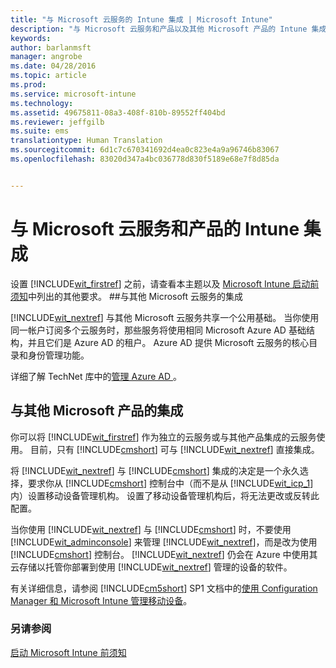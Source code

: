 ```yaml
---
title: "与 Microsoft 云服务的 Intune 集成 | Microsoft Intune"
description: "与 Microsoft 云服务和产品以及其他 Microsoft 产品的 Intune 集成"
keywords: 
author: barlanmsft
manager: angrobe
ms.date: 04/28/2016
ms.topic: article
ms.prod: 
ms.service: microsoft-intune
ms.technology: 
ms.assetid: 49675811-08a3-408f-810b-89552ff404bd
ms.reviewer: jeffgilb
ms.suite: ems
translationtype: Human Translation
ms.sourcegitcommit: 6d1c7c670341692d4ea0c823e4a9a96746b83067
ms.openlocfilehash: 83020d347a4bc036778d830f5189e68e7f8d85da


---
```


# 与 Microsoft 云服务和产品的 Intune 集成

设置 [!INCLUDE[wit_firstref](../includes/wit_firstref_md.md)] 之前，请查看本主题以及 [Microsoft Intune 启动前须知](what-to-know-before-you-start-microsoft-intune.md)中列出的其他要求。
##与其他 Microsoft 云服务的集成


[!INCLUDE[wit_nextref](../includes/wit_nextref_md.md)] 与其他 Microsoft 云服务共享一个公用基础。 当你使用同一帐户订阅多个云服务时，那些服务将使用相同 Microsoft Azure AD 基础结构，并且它们是 Azure AD 的租户。 Azure AD 提供 Microsoft 云服务的核心目录和身份管理功能。

详细了解 TechNet 库中的[管理 Azure AD ](http://technet.microsoft.com/library/hh967611.aspx)。

## 与其他 Microsoft 产品的集成
你可以将 [!INCLUDE[wit_firstref](../includes/wit_firstref_md.md)] 作为独立的云服务或与其他产品集成的云服务使用。 目前，只有 [!INCLUDE[cmshort](../includes/cmshort_md.md)] 可与 [!INCLUDE[wit_nextref](../includes/wit_nextref_md.md)] 直接集成。

将 [!INCLUDE[wit_nextref](../includes/wit_nextref_md.md)] 与 [!INCLUDE[cmshort](../includes/cmshort_md.md)] 集成的决定是一个永久选择，要求你从 [!INCLUDE[cmshort](../includes/cmshort_md.md)] 控制台中（而不是从 [!INCLUDE[wit_icp_1](../includes/wit_icp_1_md.md)]内）设置移动设备管理机构。 设置了移动设备管理机构后，将无法更改或反转此配置。

当你使用 [!INCLUDE[wit_nextref](../includes/wit_nextref_md.md)] 与 [!INCLUDE[cmshort](../includes/cmshort_md.md)] 时，不要使用 [!INCLUDE[wit_adminconsole](../includes/wit_adminconsole_md.md)] 来管理 [!INCLUDE[wit_nextref](../includes/wit_nextref_md.md)]，而是改为使用 [!INCLUDE[cmshort](../includes/cmshort_md.md)] 控制台。 [!INCLUDE[wit_nextref](../includes/wit_nextref_md.md)] 仍会在 Azure 中使用其云存储以托管你部署到使用 [!INCLUDE[wit_nextref](../includes/wit_nextref_md.md)] 管理的设备的软件。

有关详细信息，请参阅 [!INCLUDE[cm5short](../includes/cm5short_md.md)] SP1 文档中的[使用 Configuration Manager 和 Microsoft Intune 管理移动设备](http://msdn.microsoft.com/library/2c6bd0e5-d436-41c8-bf38-30152d76be10)。

### 另请参阅
[启动 Microsoft Intune 前须知](what-to-know-before-you-start-microsoft-intune.md)



<!--HONumber=Aug16_HO4-->


